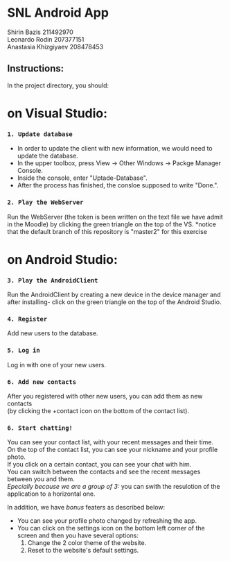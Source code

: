 # SNL Android App
Shirin Bazis 211492970\
Leonardo Rodin 207377151\
Anastasia Khizgiyaev 208478453

## Instructions:

In the project directory, you should:

# on Visual Studio:

### `1. Update database`

- In order to update the client with new information, we would need to update the database.
- In the upper toolbox, press View -> Other Windows -> Packge Manager Console.
- Inside the console, enter "Uptade-Database". 
- After the process has finished, the consloe supposed to write "Done.". 

### `2. Play the WebServer`

Run the WebServer (the token is been written on the text file we have admit in the Moodle) by clicking the green triangle on the top of the VS.
 *notice that the default branch of this repository is "master2" for this exercise

# on Android Studio: 

### `3. Play the AndroidClient`

Run the AndroidClient by creating a new device in the device manager and after installing- click on the green triangle on the top of the Android Studio.

### `4. Register`

Add new users to the database.

### `5. Log in`

Log in with one of your new users.

### `6. Add new contacts`

After you registered with other new users, you can add them as new contacts\
(by clicking the +contact icon on the bottom of the contact list).

### `6. Start chatting!`

You can see your contact list, with your recent messages and their time.\
On the top of the contact list, you can see your nickname and your profile photo.\
If you click on a certain contact, you can see your chat with him.\
You can switch between the contacts and see the recent messages between you and them.\
*Epecially because we are a group of 3:* you can swith the resulotion of the application to a horizontal one.

In addition, we have *bonus* featers as described below:
- You can see your profile photo changed by refreshing the app.
- You can click on the settings icon on the bottom left corner of the screen and then you have several options:
   1. Change the 2 color theme of the website.
   2. Reset to the website's default settings.



